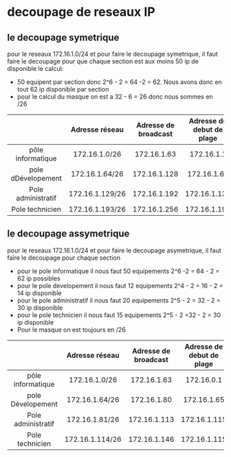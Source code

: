 # decoupage de reseaux IP

## le decoupage symetrique

pour le reseaux 172.16.1.0/24 et pour faire le decoupage symetrique, il faut faire le decoupage pour que chaque section est aux moins 50 ip de disponible
le calcul:
- 50 equipent par section donc 2^6 - 2 = 64 -2 = 62. Nous avons donc en tout 62 ip disponible par section
- pour le calcul du masque on est a 32 - 6 = 26 donc nous sommes en /26

|        | Adresse réseau | Adresse de broadcast | Adresse de debut de plage | Adresse de fin de ligne |
| :-: | :------------: | :------------------: | :------: | :-----------: |
| pôle informatique |172.16.1.0/26|172.16.1.63|172.16.1.1|172.16.1.62|
| pole dDévelopement |172.16.1.64/26|172.16.1.128|172.16.1.65|172.16.1.127|
| Pole administratif |172.16.1.129/26|172.16.1.192|172.16.1.130|172.16.191|
| Pole technicien |172.16.1.193/26|172.16.1.256|172.16.1.194|172.16.1.255|


## le decoupage assymetrique

pour le reseaux 172.16.1.0/24 et pour faire le decoupage asymetrique, il faut faire le decoupage pour chaque section
- pour le pole informatique il nous faut 50 equipements 2^6 -2 = 64 - 2 = 62 ip possibles
- pour le pole developement il nous faut 12 equipements 2^4 - 2 = 16 - 2 = 14 ip disponible
- pour le pole administratif il nous faut 20 equipements 2^5 - 2 = 32 - 2 = 30 ip disponible
- pour le pole technicien il nous faut 15 equipements 2^5 - 2 =32 - 2 = 30 ip disponible
- Pour le masque on est toujours en /26

|        | Adresse réseau | Adresse de broadcast | Adresse de debut de plage | Adresse de fin de ligne |
| :-: | :------------: | :------------------: | :------: | :-----------: |
| pôle informatique |172.16.1.0/26|172.16.1.63|172.16.0.1|172.16.0.62|
| pole Dévelopement |172.16.1.64/26|172.16.1.80|172.16.1.65|172.16.1.79|
| Pole administratif |172.16.1.81/26|172.16.1.113|172.16.1.115|172.16.1.112|
| Pole technicien |172.16.1.114/26|172.16.1.146|172.16.1.115|172.16.1.145|